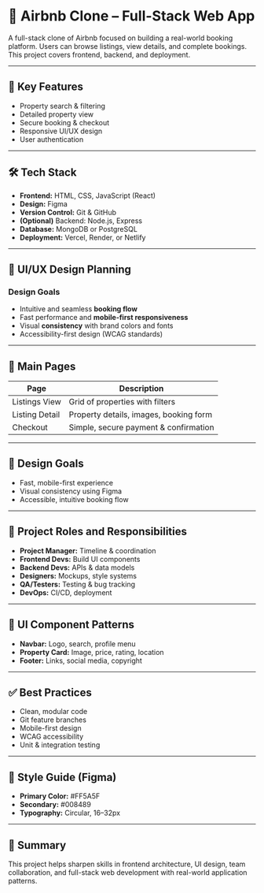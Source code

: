 # 🏡 Airbnb Clone – Full-Stack Web App

A full-stack clone of Airbnb focused on building a real-world booking platform. Users can browse listings, view details, and complete bookings. This project covers frontend, backend, and deployment.

---

## 🚀 Key Features

- Property search & filtering  
- Detailed property view  
- Secure booking & checkout  
- Responsive UI/UX design  
- User authentication  

---

## 🛠️ Tech Stack

- **Frontend:** HTML, CSS, JavaScript (React)  
- **Design:** Figma  
- **Version Control:** Git & GitHub  
- **(Optional)** Backend: Node.js, Express  
- **Database:** MongoDB or PostgreSQL  
- **Deployment:** Vercel, Render, or Netlify  

---

## 🎨 UI/UX Design Planning

### Design Goals

- Intuitive and seamless **booking flow**
- Fast performance and **mobile-first responsiveness**
- Visual **consistency** with brand colors and fonts
- Accessibility-first design (WCAG standards)

---

## 📄 Main Pages

| Page                 | Description                                |
|----------------------|--------------------------------------------|
| Listings View        | Grid of properties with filters            |
| Listing Detail       | Property details, images, booking form     |
| Checkout             | Simple, secure payment & confirmation      |

---

## 🎯 Design Goals

- Fast, mobile-first experience  
- Visual consistency using Figma  
- Accessible, intuitive booking flow  

---

## 📂 Project Roles and Responsibilities

- **Project Manager:** Timeline & coordination  
- **Frontend Devs:** Build UI components  
- **Backend Devs:** APIs & data models  
- **Designers:** Mockups, style systems  
- **QA/Testers:** Testing & bug tracking  
- **DevOps:** CI/CD, deployment  

---

## 🧱 UI Component Patterns

- **Navbar:** Logo, search, profile menu  
- **Property Card:** Image, price, rating, location  
- **Footer:** Links, social media, copyright  

---

## ✅ Best Practices

- Clean, modular code  
- Git feature branches  
- Mobile-first design  
- WCAG accessibility  
- Unit & integration testing  

---

## 🎨 Style Guide (Figma)

- **Primary Color:** #FF5A5F  
- **Secondary:** #008489  
- **Typography:** Circular, 16–32px  

---

## 📌 Summary

This project helps sharpen skills in frontend architecture, UI design, team collaboration, and full-stack web development with real-world application patterns.